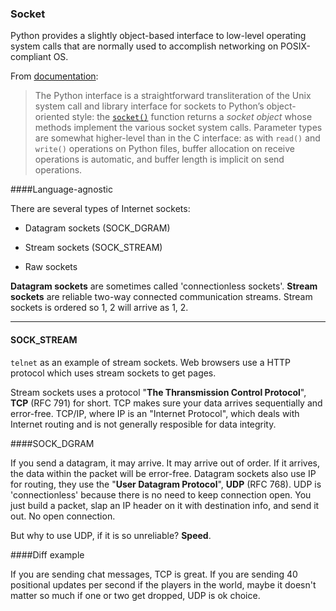### Socket

Python provides a slightly object-based interface to low-level operating system calls that are normally used to accomplish networking on POSIX-compliant OS.

From [documentation](https://docs.python.org/3/library/socket.html?highlight=socket#socket):

> The Python interface is a straightforward transliteration of the Unix system call and library interface for sockets to Python’s object-oriented style: the [`socket()`](https://docs.python.org/3/library/socket.html?highlight=socket#socket.socket) function returns a *socket object* whose methods implement the various socket system calls. Parameter types are somewhat higher-level than in the C interface: as with `read()` and `write()` operations on Python files, buffer allocation on receive operations is automatic, and buffer length is implicit on send operations.



####Language-agnostic

There are several types of Internet sockets:

- Datagram sockets (SOCK_DGRAM)


- Stream sockets (SOCK_STREAM)


- Raw sockets

**Datagram sockets** are sometimes called 'connectionless sockets'. **Stream sockets** are reliable two-way connected communication streams. Stream sockets is ordered so 1, 2 will arrive as 1, 2.

---

#### SOCK_STREAM

`telnet` as an example of stream sockets. Web browsers use a HTTP protocol which uses stream sockets to get pages.

Stream sockets uses a protocol "**The Thransmission Control Protocol**", **TCP** (RFC 791) for short. TCP makes sure your data arrives sequentially and error-free. TCP/IP, where IP is an "Internet Protocol", which deals with Internet routing and is not generally resposible for data integrity.



####SOCK_DGRAM

If you send a datagram, it may arrive. It may arrive out of order. If it arrives, the data within the packet will be error-free. Datagram sockets also use IP for routing, they use the "**User Datagram Protocol**", **UDP** (RFC 768). UDP is 'connectionless' because there is no need to keep connection open. You just build a packet, slap an IP header on it with destination info, and send it out. No open connection.

But why to use UDP, if it is so unreliable? **Speed**.



####Diff example

If you are sending chat messages, TCP is great. If you are sending 40 positional updates per second if the players in the world, maybe it doesn't matter so much if one or two get dropped, UDP is ok choice.